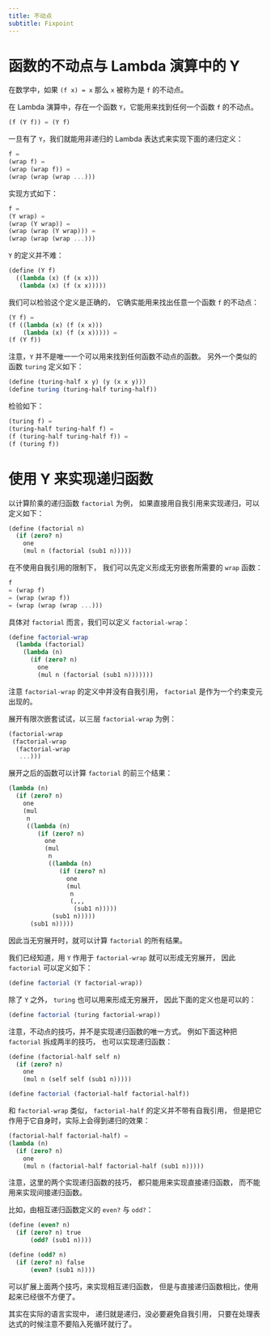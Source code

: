 ```yaml
---
title: 不动点
subtitle: Fixpoint
---
```


# 函数的不动点与 Lambda 演算中的 Y

在数学中，如果 `(f x) = x` 那么 `x` 被称为是 `f` 的不动点。

在 Lambda 演算中，存在一个函数 `Y`，它能用来找到任何一个函数 `f` 的不动点。

```scheme
(f (Y f)) = (Y f)
```

一旦有了 `Y`，我们就能用非递归的 Lambda 表达式来实现下面的递归定义：

```scheme
f =
(wrap f) =
(wrap (wrap f)) =
(wrap (wrap (wrap ...)))
```

实现方式如下：

```scheme
f =
(Y wrap) =
(wrap (Y wrap)) =
(wrap (wrap (Y wrap))) =
(wrap (wrap (wrap ...)))
```

`Y` 的定义并不难：

```scheme
(define (Y f)
  ((lambda (x) (f (x x)))
   (lambda (x) (f (x x)))))
```

我们可以检验这个定义是正确的，
它确实能用来找出任意一个函数 `f` 的不动点：

```scheme
(Y f) =
(f ((lambda (x) (f (x x)))
    (lambda (x) (f (x x))))) =
(f (Y f))
```

注意，`Y` 并不是唯一一个可以用来找到任何函数不动点的函数。
另外一个类似的函数 `turing` 定义如下：


```scheme
(define (turing-half x y) (y (x x y)))
(define turing (turing-half turing-half))
```

检验如下：

```scheme
(turing f) =
(turing-half turing-half f) =
(f (turing-half turing-half f)) =
(f (turing f))
```

# 使用 Y 来实现递归函数

以计算阶乘的递归函数 `factorial` 为例，
如果直接用自我引用来实现递归，可以定义如下：

```scheme
(define (factorial n)
  (if (zero? n)
    one
    (mul n (factorial (sub1 n)))))
```

在不使用自我引用的限制下，
我们可以先定义形成无穷嵌套所需要的 `wrap` 函数：

```scheme
f
= (wrap f)
= (wrap (wrap f))
= (wrap (wrap (wrap ...)))
```

具体对 `factorial` 而言，我们可以定义 `factorial-wrap`：

```scheme
(define factorial-wrap
  (lambda (factorial)
    (lambda (n)
      (if (zero? n)
        one
        (mul n (factorial (sub1 n)))))))
```

注意 `factorial-wrap` 的定义中并没有自我引用，
`factorial` 是作为一个约束变元出现的。

展开有限次嵌套试试，以三层 `factorial-wrap` 为例：

```scheme
(factorial-wrap
 (factorial-wrap
  (factorial-wrap
   ...)))
```

展开之后的函数可以计算 `factorial` 的前三个结果：

```scheme
(lambda (n)
  (if (zero? n)
    one
    (mul
     n
     ((lambda (n)
        (if (zero? n)
          one
          (mul
           n
           ((lambda (n)
              (if (zero? n)
                one
                (mul
                 n
                 (,,,
                  (sub1 n)))))
            (sub1 n)))))
      (sub1 n)))))
```

因此当无穷展开时，就可以计算 `factorial` 的所有结果。

我们已经知道，用 `Y` 作用于 `factorial-wrap` 就可以形成无穷展开，
因此 `factorial` 可以定义如下：

```scheme
(define factorial (Y factorial-wrap))
```

除了 `Y` 之外，
`turing` 也可以用来形成无穷展开，
因此下面的定义也是可以的：

```scheme
(define factorial (turing factorial-wrap))
```

注意，不动点的技巧，并不是实现递归函数的唯一方式。
例如下面这种把 `factorial` 拆成两半的技巧，
也可以实现递归函数：

```scheme
(define (factorial-half self n)
  (if (zero? n)
    one
    (mul n (self self (sub1 n)))))

(define factorial (factorial-half factorial-half))
```

和 `factorial-wrap` 类似，
`factorial-half` 的定义并不带有自我引用，
但是把它作用于它自身时，实际上会得到递归的效果：

```scheme
(factorial-half factorial-half) =
(lambda (n)
  (if (zero? n)
    one
    (mul n (factorial-half factorial-half (sub1 n)))))
```

注意，这里的两个实现递归函数的技巧，
都只能用来实现直接递归函数，
而不能用来实现间接递归函数。

比如，由相互递归函数定义的 `even?` 与 `odd?`：

```scheme
(define (even? n)
  (if (zero? n) true
      (odd? (sub1 n))))

(define (odd? n)
  (if (zero? n) false
      (even? (sub1 n))))
```

可以扩展上面两个技巧，来实现相互递归函数，
但是与直接递归函数相比，使用起来已经很不方便了。

其实在实际的语言实现中，
递归就是递归，没必要避免自我引用，
只要在处理表达式的时候注意不要陷入死循环就行了。
